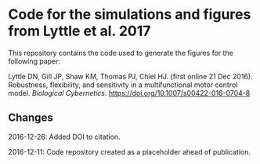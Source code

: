 # Code for the simulations and figures from Lyttle et al. 2017

This repository contains the code used to generate the figures for the following paper:

Lyttle DN, Gill JP, Shaw KM, Thomas PJ, Chiel HJ. (first online 21 Dec 2016). Robustness, flexibility, and sensitivity in a multifunctional motor control model. *Biological Cybernetics*. https://doi.org/10.1007/s00422-016-0704-8

## Changes

2016-12-26: Added DOI to citation.

2016-12-11: Code repository created as a placeholder ahead of publication.
